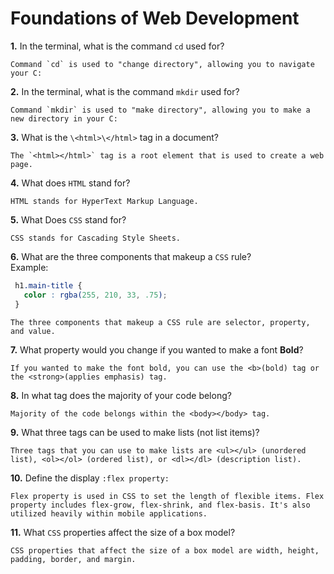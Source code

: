 # Foundations of Web Development

**1.** In the terminal, what is the command `cd` used for?
<!-- enter you answer in the space below -->
```
Command `cd` is used to "change directory", allowing you to navigate your C:
```

**2.** In the terminal, what is the command `mkdir` used for?
<!-- enter you answer in the space below -->
```
Command `mkdir` is used to "make directory", allowing you to make a new directory in your C:
```

**3.** What is the `\<html>\</html>` tag in a document?
<!-- enter you answer in the space below -->
```
The `<html></html>` tag is a root element that is used to create a web page. 
```

**4.** What does `HTML` stand for?
<!-- enter you answer in the space below -->
```
HTML stands for HyperText Markup Language.
```

**5.** What Does `CSS` stand for?
<!-- enter you answer in the space below -->
```
CSS stands for Cascading Style Sheets.
```

**6.** What are the three components that makeup a `CSS` rule? <br> Example:
```css
 h1.main-title {
   color : rgba(255, 210, 33, .75);
 }
```
<!-- enter you answer in the space below -->
```
The three components that makeup a CSS rule are selector, property, and value. 
```

**7.** What property would you change if you wanted to make a font **Bold**?
<!-- enter you answer in the space below -->
```
If you wanted to make the font bold, you can use the <b>(bold) tag or the <strong>(applies emphasis) tag.
```

**8.** In what tag does the majority of your code belong?
<!-- enter you answer in the space below -->
```
Majority of the code belongs within the <body></body> tag.
```

**9.** What three tags can be used to make lists (not list items)?
<!-- enter you answer in the space below -->
```
Three tags that you can use to make lists are <ul></ul> (unordered list), <ol></ol> (ordered list), or <dl></dl> (description list).
```

**10.** Define the display `:flex property:`
<!-- enter you answer in the space below -->
```
Flex property is used in CSS to set the length of flexible items. Flex property includes flex-grow, flex-shrink, and flex-basis. It's also utilized heavily within mobile applications. 
```

**11.** What `CSS` properties affect the size of a box model?
<!-- enter you answer in the space below -->
```
CSS properties that affect the size of a box model are width, height, padding, border, and margin.
```
